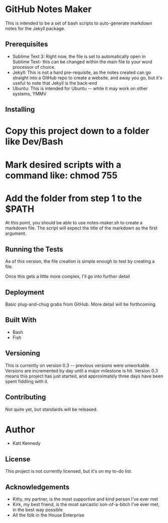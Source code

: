 # GitHub Notes Maker

This is intended to be a set of bash scripts to auto-generate markdown notes for the Jekyll package.


## Prerequisites

* Sublime Text 3: Right now, the file is set to automatically open in Sublime Text- this can be changed within the main file to your word processor of choice.
* Jekyll: This is not a hard pre-requisite, as the notes created can go straight into a GitHub repo to create a website, and away you go, but it's useful to note that Jekyll is the back-end
* Ubuntu: This is intended for Ubuntu -- while it may work on other systems, YMMV


## Installing

# Copy this project down to a folder like Dev/Bash
# Mark desired scripts with a command like: chmod 755
# Add the folder from step 1 to the $PATH

At this point, you should be able to use notes-maker.sh to create a markdown file.
The script will expect the title of the markdown as the first argument.


## Running the Tests

As of this version, the file creation is simple enough to test by creating a file.  

Once this gets a little more complex, I'll go into further detail


## Deployment

Basic plug-and-chug grabs from GitHub.  More detail will be forthcoming.


## Built With

* Bash
* Fish


## Versioning

This is currently on version 0.3 -- previous versions were unworkable.
Versions are incremented by day until a major milestone is hit.  Version 0.3 means this project has just started, and approximately three days have been spent fiddling with it.


## Contributing

Not quite yet, but standards will be released.


# Author

* Katt Kennedy


## License

This project is not currently licensed, but it's on my to-do list.


## Acknowledgements

* Kitty, my partner, is the most supportive and kind person I've ever met
* Kirk, my best friend, is the most sarcastic son-of-a-bitch I've ever met, in the best way possible
* All the folk in the House Enterprise

